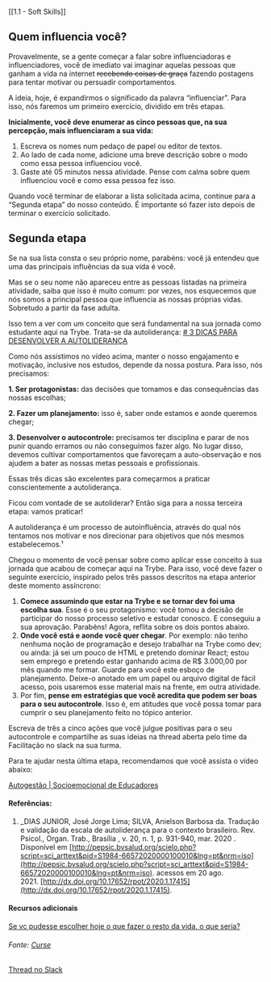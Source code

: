 [[1.1 - Soft Skills]]

## Quem influencia você?

Provavelmente, se a gente começar a falar sobre influenciadoras e influenciadores, você de imediato vai imaginar aquelas pessoas que ganham a vida na internet ~~recebendo coisas de graça~~ fazendo postagens para tentar motivar ou persuadir comportamentos.

A ideia, hoje, é expandirmos o significado da palavra “influenciar”. Para isso, nós faremos um primeiro exercício, dividido em três etapas.

**Inicialmente, você deve enumerar as cinco pessoas que, na sua percepção, mais influenciaram a sua vida:**

1.  Escreva os nomes num pedaço de papel ou editor de textos.
2.  Ao lado de cada nome, adicione uma breve descrição sobre o modo como essa pessoa influenciou você.
3.  Gaste até 05 minutos nessa atividade. Pense com calma sobre quem influenciou você e como essa pessoa fez isso.

Quando você terminar de elaborar a lista solicitada acima, continue para a “Segunda etapa” do nosso conteúdo. É importante só fazer isto depois de terminar o exercício solicitado.


## Segunda etapa

Se na sua lista consta o seu próprio nome, parabéns: você já entendeu que uma das principais influências da sua vida é você.

Mas se o seu nome não apareceu entre as pessoas listadas na primeira atividade, saiba que isso é muito comum: por vezes, nos esquecemos que nós somos a principal pessoa que influencia as nossas próprias vidas. Sobretudo a partir da fase adulta.

Isso tem a ver com um conceito que será fundamental na sua jornada como estudante aqui na Trybe. Trata-se da autoliderança: [# 3 DICAS PARA DESENVOLVER A AUTOLIDERANÇA](https://youtu.be/gZ54MuYP7VY)


Como nós assistimos no vídeo acima, manter o nosso engajamento e motivação, inclusive nos estudos, depende da nossa postura. Para isso, nós precisamos:

**1. Ser protagonistas:** das decisões que tomamos e das consequências das nossas escolhas;

**2. Fazer um planejamento:** isso é, saber onde estamos e aonde queremos chegar;

**3. Desenvolver o autocontrole:** precisamos ter disciplina e parar de nos punir quando erramos ou não conseguimos fazer algo. No lugar disso, devemos cultivar comportamentos que favoreçam a auto-observação e nos ajudem a bater as nossas metas pessoais e profissionais.

Essas três dicas são excelentes para começarmos a praticar conscientemente a autoliderança.

Ficou com vontade de se autoliderar? Então siga para a nossa terceira etapa: vamos praticar!

A autoliderança é um processo de autoinfluência, através do qual nós tentamos nos motivar e nos direcionar para objetivos que nós mesmos estabelecemos.¹

Chegou o momento de você pensar sobre como aplicar esse conceito à sua jornada que acabou de começar aqui na Trybe. Para isso, você deve fazer o seguinte exercício, inspirado pelos três passos descritos na etapa anterior deste momento assíncrono:

1.  **Comece assumindo que estar na Trybe e se tornar dev foi uma escolha sua**. Esse é o seu protagonismo: você tomou a decisão de participar do nosso processo seletivo e estudar conosco. E conseguiu a sua aprovação. Parabéns! Agora, reflita sobre os dois pontos abaixo.
2.  **Onde você está e aonde você quer chegar**. Por exemplo: não tenho nenhuma noção de programação e desejo trabalhar na Trybe como dev; ou ainda: já sei um pouco de HTML e pretendo dominar React; estou sem emprego e pretendo estar ganhando acima de R$ 3.000,00 por mês quando me formar. Guarde para você este esboço de planejamento. Deixe-o anotado em um papel ou arquivo digital de fácil acesso, pois usaremos esse material mais na frente, em outra atividade.
3.  Por fim, **pense em estratégias que você acredita que podem ser boas para o seu autocontrole**. Isso é, em atitudes que você possa tomar para cumprir o seu planejamento feito no tópico anterior.

Escreva de três a cinco ações que você julgue positivas para o seu autocontrole e compartilhe as suas ideias na thread aberta pelo time da Facilitação no slack na sua turma.

Para te ajudar nesta última etapa, recomendamos que você assista o vídeo abaixo:

[Autogestão | Socioemocional de Educadores](https://www.youtube.com/watch?v=YQlcvJYxaMI)



#### Referências:

1.  _DIAS JUNIOR, José Jorge Lima; SILVA, Anielson Barbosa da. Tradução e validação da escala de autoliderança para o contexto brasileiro. Rev. Psicol., Organ. Trab., Brasília , v. 20, n. 1, p. 931-940, mar. 2020 . Disponível em [http://pepsic.bvsalud.org/scielo.php?script=sci_arttext&pid=S1984-66572020000100010&lng=pt&nrm=iso](http://pepsic.bvsalud.org/scielo.php?script=sci_arttext&pid=S1984-66572020000100010&lng=pt&nrm=iso). acessos em 20 ago. 2021. [http://dx.doi.org/10.17652/rpot/2020.1.17415](http://dx.doi.org/10.17652/rpot/2020.1.17415).

#### Recursos adicionais

[Se vc pudesse escolher hoje o que fazer o resto da vida, o que seria?](https://www.youtube.com/watch?v=vJFig7PZZbs)

###### Fonte: [Curse](https://app.betrybe.com/learn/course/5e938f69-6e32-43b3-9685-c936530fd326/module/2e0692c9-e226-4e95-860a-b4cad80e3c3c/section/13db8d8e-2dcb-44f1-badf-6616dabbef59/day/6889363b-dc6e-4b9e-84d8-7ba2489c4293/lesson/81312c6e-8ea0-47a2-8661-5b12519ad245)
[Thread no Slack](https://trybecourse.slack.com/archives/C03MSCCRPAQ/p1657559400540669)


